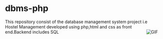 # dbms-php
This repository consist of  the database management system project i.e Hostel Management developed using  php,html and css as front end.Backend includes SQL
<img align="right" alt="GIF" src="https://github.com/SAMYAKLJAIN/dbms-php/blob/master/page%20images/home1.png" />
